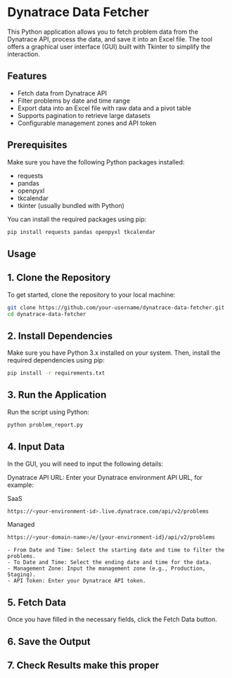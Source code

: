 # Dynatrace Data Fetcher

This Python application allows you to fetch problem data from the Dynatrace API, process the data, and save it into an Excel file. The tool offers a graphical user interface (GUI) built with Tkinter to simplify the interaction.

## Features

- Fetch data from Dynatrace API
- Filter problems by date and time range
- Export data into an Excel file with raw data and a pivot table
- Supports pagination to retrieve large datasets
- Configurable management zones and API token

## Prerequisites

Make sure you have the following Python packages installed:

- requests
- pandas
- openpyxl
- tkcalendar
- tkinter (usually bundled with Python)

You can install the required packages using pip:

```bash
pip install requests pandas openpyxl tkcalendar
```

## Usage

## 1. Clone the Repository
To get started, clone the repository to your local machine:
```bash
git clone https://github.com/your-username/dynatrace-data-fetcher.git
cd dynatrace-data-fetcher
```
## 2. Install Dependencies
Make sure you have Python 3.x installed on your system. Then, install the required dependencies using pip:
```bash
pip install -r requirements.txt
```
## 3. Run the Application
Run the script using Python:
```bash
python problem_report.py
```

## 4. Input Data
In the GUI, you will need to input the following details:

Dynatrace API URL: Enter your Dynatrace environment API URL, for example:

SaaS
```bash
https://<your-environment-id>.live.dynatrace.com/api/v2/problems
```
Managed
```bash
https://<your-domain-name>/e/{your-environment-id}/api/v2/problems
```
    - From Date and Time: Select the starting date and time to filter the problems.
    - To Date and Time: Select the ending date and time for the data.
    - Management Zone: Input the management zone (e.g., Production, Staging).
    - API Token: Enter your Dynatrace API token.

## 5. Fetch Data

Once you have filled in the necessary fields, click the Fetch Data button.

## 6. Save the Output

## 7. Check Results  make this proper

